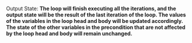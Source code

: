 Output State: **The loop will finish executing all the iterations, and the output state will be the result of the last iteration of the loop. The values of the variables in the loop head and body will be updated accordingly. The state of the other variables in the precondition that are not affected by the loop head and body will remain unchanged.**